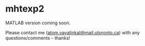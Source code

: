 # mhtexp2
MATLAB version coming soon.

Please contact me (atom.vayalinkal@mail.utoronto.ca) with any questions/comments - thanks!

